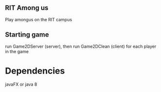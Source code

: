 ## RIT Among us

Play amongus on the RIT campus

## Starting game

run Game2DServer (server), then run Game2DClean (client) for each player in the game


# Dependencies

javaFX or java 8